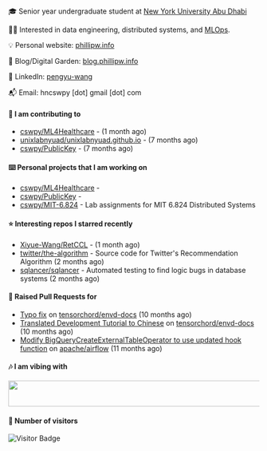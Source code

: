 🎓 Senior year undergraduate student at [New York University Abu Dhabi](https://nyuad.nyu.edu/en/)

🧑‍💻 Interested in data engineering, distributed systems, and [MLOps](https://dlab.berkeley.edu/news/what-mlops-introduction-world-machine-learning-operations).

💡 Personal website: [phillipw.info](https://phillipw.info/)

📓 Blog/Digital Garden: [blog.phillipw.info](https://blog.phillipw.info/)

🙌 LinkedIn: [pengyu-wang](https://www.linkedin.com/in/pengyu-wang/)

📬 Email: hncswpy [dot] gmail [dot] com

#### 🔭 I am contributing to

- [cswpy/ML4Healthcare](https://github.com/cswpy/ML4Healthcare) -  (1 month ago)
- [unixlabnyuad/unixlabnyuad.github.io](https://github.com/unixlabnyuad/unixlabnyuad.github.io) -  (7 months ago)
- [cswpy/PublicKey](https://github.com/cswpy/PublicKey) -  (7 months ago)

#### ⌨️ Personal projects that I am working on

- [cswpy/ML4Healthcare](https://github.com/cswpy/ML4Healthcare) - 
- [cswpy/PublicKey](https://github.com/cswpy/PublicKey) - 
- [cswpy/MIT-6.824](https://github.com/cswpy/MIT-6.824) - Lab assignments for MIT 6.824 Distributed Systems

#### ⭐ Interesting repos I starred recently

- [Xiyue-Wang/RetCCL](https://github.com/Xiyue-Wang/RetCCL) -  (1 month ago)
- [twitter/the-algorithm](https://github.com/twitter/the-algorithm) - Source code for Twitter&#39;s Recommendation Algorithm (2 months ago)
- [sqlancer/sqlancer](https://github.com/sqlancer/sqlancer) - Automated testing to find logic bugs in database systems (2 months ago)

#### 🔨 Raised Pull Requests for

- [Typo fix](https://github.com/tensorchord/envd-docs/pull/73) on [tensorchord/envd-docs](https://github.com/tensorchord/envd-docs) (10 months ago)
- [Translated Development Tutorial to Chinese](https://github.com/tensorchord/envd-docs/pull/71) on [tensorchord/envd-docs](https://github.com/tensorchord/envd-docs) (10 months ago)
- [Modify BigQueryCreateExternalTableOperator to use updated hook function](https://github.com/apache/airflow/pull/24363) on [apache/airflow](https://github.com/apache/airflow) (11 months ago)

#### 🎶 I am vibing with
<img
	src="https://spotify-badge-opal.vercel.app/api/now-playing.svg"
	width="540"
	height="52"
/>

#### 🔢 Number of visitors
![Visitor Badge](https://visitor-badge.laobi.icu/badge?page_id=cswpy)
